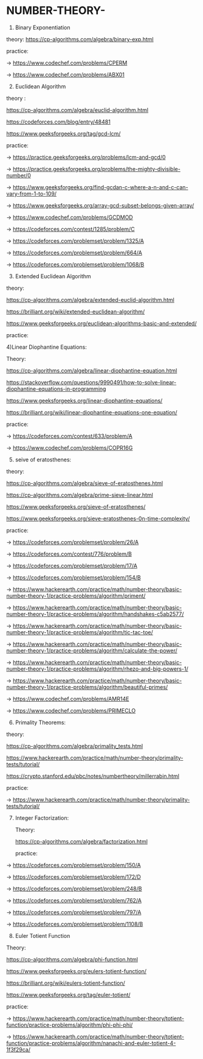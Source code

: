 # NUMBER-THEORY-
  
   
   1) Binary Exponentiation 

   theory:  https://cp-algorithms.com/algebra/binary-exp.html
  
   practice:  
   
   -> https://www.codechef.com/problems/CPERM
  
   -> https://www.codechef.com/problems/ABX01
   
   2) Euclidean Algorithm
   
   theory : 
   
   https://cp-algorithms.com/algebra/euclid-algorithm.html
   
   https://codeforces.com/blog/entry/48481
            
   https://www.geeksforgeeks.org/tag/gcd-lcm/
   
   
            
  practice:
  
  -> https://practice.geeksforgeeks.org/problems/lcm-and-gcd/0
  
  -> https://practice.geeksforgeeks.org/problems/the-mighty-divisible-number/0
  
  -> https://www.geeksforgeeks.org/find-gcdan-c-where-a-n-and-c-can-vary-from-1-to-109/
  
  -> https://www.geeksforgeeks.org/array-gcd-subset-belongs-given-array/
 
  -> https://www.codechef.com/problems/GCDMOD
  
  -> https://codeforces.com/contest/1285/problem/C
  
  -> https://codeforces.com/problemset/problem/1325/A
  
  -> https://codeforces.com/problemset/problem/664/A
  
  -> https://codeforces.com/problemset/problem/1068/B
  
  
  3) Extended Euclidean Algorithm
  
  theory:
  
  https://cp-algorithms.com/algebra/extended-euclid-algorithm.html
  
  https://brilliant.org/wiki/extended-euclidean-algorithm/
  
  https://www.geeksforgeeks.org/euclidean-algorithms-basic-and-extended/
  
  
  practice:
  
  
  
  
  4)Linear Diophantine Equations:
  
  Theory: 
  
  https://cp-algorithms.com/algebra/linear-diophantine-equation.html
  
  https://stackoverflow.com/questions/9990491/how-to-solve-linear-diophantine-equations-in-programming
          
  https://www.geeksforgeeks.org/linear-diophantine-equations/
          
  https://brilliant.org/wiki/linear-diophantine-equations-one-equation/
  
  practice:
  
  -> https://codeforces.com/contest/633/problem/A
  
  -> https://www.codechef.com/problems/COPR16G
          
  
  5) seive of eratosthenes:
  
  theory:
  
  https://cp-algorithms.com/algebra/sieve-of-eratosthenes.html
  
  https://cp-algorithms.com/algebra/prime-sieve-linear.html
  
  https://www.geeksforgeeks.org/sieve-of-eratosthenes/
  
  https://www.geeksforgeeks.org/sieve-eratosthenes-0n-time-complexity/
  
  practice:
  
  -> https://codeforces.com/problemset/problem/26/A
  
  -> https://codeforces.com/contest/776/problem/B
  
  -> https://codeforces.com/problemset/problem/17/A
  
  -> https://codeforces.com/problemset/problem/154/B
  
  -> https://www.hackerearth.com/practice/math/number-theory/basic-number-theory-1/practice-problems/algorithm/priment/
  
  -> https://www.hackerearth.com/practice/math/number-theory/basic-number-theory-1/practice-problems/algorithm/handshakes-c5ab2577/
  
  -> https://www.hackerearth.com/practice/math/number-theory/basic-number-theory-1/practice-problems/algorithm/tic-tac-toe/
  
  -> https://www.hackerearth.com/practice/math/number-theory/basic-number-theory-1/practice-problems/algorithm/calculate-the-power/
  
  -> https://www.hackerearth.com/practice/math/number-theory/basic-number-theory-1/practice-problems/algorithm/rhezo-and-big-powers-1/
  
  -> https://www.hackerearth.com/practice/math/number-theory/basic-number-theory-1/practice-problems/algorithm/beautiful-primes/
  
  -> https://www.codechef.com/problems/AMR14E
  
  -> https://www.codechef.com/problems/PRIMECLO
  
  6) Primality Theorems:
  
   theory:
   
   https://cp-algorithms.com/algebra/primality_tests.html
   
   
   https://www.hackerearth.com/practice/math/number-theory/primality-tests/tutorial/
   
   https://crypto.stanford.edu/pbc/notes/numbertheory/millerrabin.html
   
   
   practice:
   
   -> https://www.hackerearth.com/practice/math/number-theory/primality-tests/tutorial/
   
   
   7) Integer Factorization:
      
      Theory:
      
      https://cp-algorithms.com/algebra/factorization.html
      
      
      practice:
      
      
   -> https://codeforces.com/problemset/problem/150/A
      
   -> https://codeforces.com/problemset/problem/172/D
      
   -> https://codeforces.com/problemset/problem/248/B
      
   -> https://codeforces.com/problemset/problem/762/A
      
   -> https://codeforces.com/problemset/problem/797/A
      
   -> https://codeforces.com/problemset/problem/1108/B
   
   
   8) Euler Totient Function
   
   Theory:
   
   https://cp-algorithms.com/algebra/phi-function.html
   
   https://www.geeksforgeeks.org/eulers-totient-function/
   
   https://brilliant.org/wiki/eulers-totient-function/
   
   https://www.geeksforgeeks.org/tag/euler-totient/
   
   practice:
   
   
   -> https://www.hackerearth.com/practice/math/number-theory/totient-function/practice-problems/algorithm/phi-phi-phi/
   
   -> https://www.hackerearth.com/practice/math/number-theory/totient-function/practice-problems/algorithm/nanachi-and-euler-totient-4-1f3f29ca/
   
   
   
   
      
   
   
  
  
  
  
  
  
